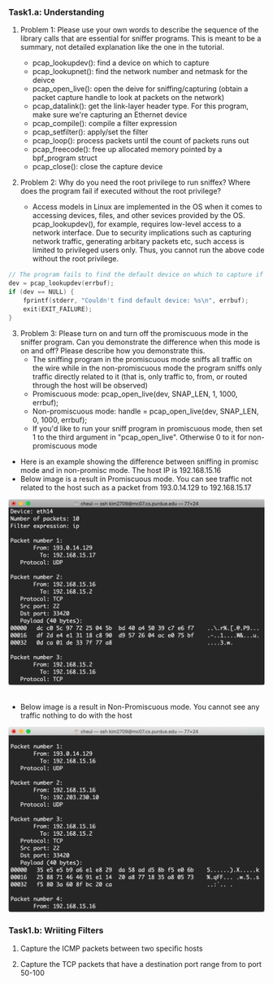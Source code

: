 ### Task1.a: Understanding

1. Problem 1: Please use your own words to describe the sequence of the library calls that are essential for sniffer programs. This is meant to be a summary, not detailed explanation like the one in the tutorial.
	- pcap_lookupdev(): find a device on which to capture
	- pcap_lookupnet(): find the network number and netmask for the deivce
	- pcap_open_live(): open the deive for sniffing/capturing (obtain a packet capture handle to look at packets on the network)
	- pcap_datalink(): get the link-layer header type. For this program, make sure we're capturing an Ethernet device
	- pcap_compile(): compile a filter expression
	- pcap_setfilter(): apply/set the filter
	- pcap_loop(): process packets until the count of packets runs out
	- pcap_freecode(): free up allocated memory pointed by a bpf_program struct
	- pcap_close(): close the capture device

2. Problem 2: Why do you need the root privilege to run sniffex? Where does the program fail if executed without the root privilege?
	- Access models in Linux are implemented in the OS when it comes to accessing devices, files, and other sevices provided by the OS. pcap_lookupdev(), for example, requires low-level access to a network interface. Due to security implications such as capturing network traffic, generating arbitary packets etc, such access is limited to privileged users only. Thus, you cannot run the above code without the root privilege. 
 
```c
// The program fails to find the default device on which to capture if executed without no root privilege
dev = pcap_lookupdev(errbuf);
if (dev == NULL) {
	fprintf(stderr, "Couldn't find default device: %s\n", errbuf);
	exit(EXIT_FAILURE);
}
```


3. Problem 3: Please turn on and turn off the promiscuous mode in the sniffer program. Can you demonstrate the difference when this mode is on and off? Please describe how you demonstrate this.
	- The sniffing program in the promiscuous mode sniffs all traffic on the wire while in the non-promiscuous mode the program sniffs only traffic directly related to it (that is, only traffic to, from, or routed through the host will be observed)
	- Promiscuous mode: pcap_open_live(dev, SNAP_LEN, 1, 1000, errbuf);
	- Non-promiscuous mode: handle = pcap_open_live(dev, SNAP_LEN, 0, 1000, errbuf);
	- If you'd like to run your sniff program in promiscuous mode, then set 1 to the third argument in "pcap_open_live". Otherwise 0 to it for non-promiscuous mode

- Here is an example showing the difference between sniffing in promisc mode and in non-promisc mode. The host IP is 192.168.15.16
- Below image is a result in Promiscuous mode. You can see traffic not related to the host such as a packet from 193.0.14.129 to 192.168.15.17
<div style = "text-align:center"><img src = "images/part1/Promiscuous.png" width = "700" /></div>

<br />

- Below image is a result in Non-Promiscuous mode. You cannot see any traffic nothing to do with the host
<img src = "images/part1/Nonpromiscuous.png" width = "700">


### Task1.b: Wriiting Filters

1. Capture the ICMP packets between two specific hosts

2. Capture the TCP packets that have a destination port range from to port 50-100

